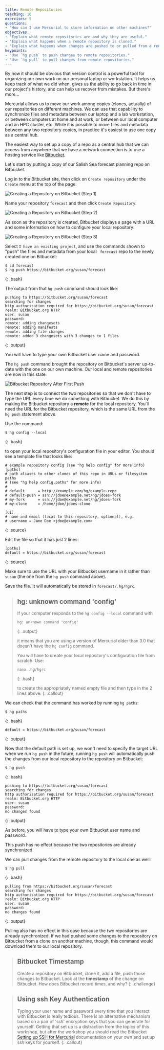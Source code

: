 ```yaml
---
title: Remote Repositories
teaching: 10
exercises: 5
questions:
- "How can I use Mercurial to store information on other machines?"
objectives:
- "Explain what remote repositories are and why they are useful."
- "Explain what happens when a remote repository is cloned."
- "Explain what happens when changes are pushed to or pulled from a remote repository."
keypoints:
- "Use `hg push` to push changes to remote repositories."
- "Use `hg pull` to pull changes from remote repositories."
---
```


By now it should be obvious that version control is a powerful tool for
organizing our own work on our personal laptop or workstation.
It helps us keep track of what we did when,
gives us the ability to go back in time in our project's history,
and can help us recover from mistakes.
But there's more...

Mercurial allows us to move our work among copies
(clones, actually)
of our repositories on different machines.
We can use that capability to synchronize files and metadata between our laptop
and a lab workstation,
or between computers at home and at work,
or between our local computer and an HPC cluster,
etc.
While it is possible to move files and metadata between any two repository copies,
in practice it's easiest to use one copy as a central hub.

The easiest way to set up a copy of a repo as a central hub that we can access
from anywhere that we have a network connection is to use a hosting service like
[Bitbucket](https://bitbucket.org/).

Let's start by putting a copy of our Salish Sea forecast planning repo on Bitbucket.

Log in to the Bitbucket site,
then click on `Create repository` under the `Create` menu at the top of the page:

![Creating a Repository on Bitbucket (Step 1)](../fig/bitbucket-create-repo-01.png)

Name your repository `forecast` and then click `Create Repository`:

![Creating a Repository on Bitbucket (Step 2)](../fig/bitbucket-create-repo-02.png)

As soon as the repository is created,
Bitbucket displays a page with a URL and some information on how to configure
your local repository:

![Creating a Repository on Bitbucket (Step 3)](../fig/bitbucket-create-repo-03.png)

Select `I have an existing project`,
and use the commands shown to "push" the files and metadata from your local `
forecast` repo to the newly created one on Bitbucket:

~~~
$ cd forecast
$ hg push https://bitbucket.org/susan/forecast
~~~
{: .bash}

The output from that `hg push` command should look like:

~~~
pushing to https://bitbucket.org/susan/forecast
searching for changes
http authorization required for https://bitbucket.org/susan/forecast
realm: Bitbucket.org HTTP
user: susan
password:
remote: adding changesets
remote: adding manifests
remote: adding file changes
remote: added 3 changesets with 3 changes to 1 files
~~~
{: .output}

You will have to type your own Bitbucket user name and password.

The `hg push` command brought the repository on Bitbucket's server up-to-date with the one on our own machine.
Our local and remote repositories are now in this state:

![Bitbucket Repository After First Push](../fig/bitbucket-repo-after-first-push.svg)

The next step is to connect the two repositories so that we don't have to type
the URL every time we do something with Bitbucket.
We do this by making the Bitbucket repository a **remote** for the local repository.
You'll need the URL for the Bitbucket repository,
which is the same URL from the `hg push` statement above.

Use the command:

~~~
$ hg config --local
~~~
{: .bash}

to open your local repository's configuration file in your editor.
You should see a template file that looks like:

~~~
# example repository config (see "hg help config" for more info)
[paths]
# path aliases to other clones of this repo in URLs or filesystem paths
# (see "hg help config.paths" for more info)
#
# default      = http://example.com/hg/example-repo
# default-push = ssh://jdoe@example.net/hg/jdoes-fork
# my-fork      = ssh://jdoe@example.net/hg/jdoes-fork
# my-clone     = /home/jdoe/jdoes-clone

[ui]
# name and email (local to this repository, optional), e.g.
# username = Jane Doe <jdoe@example.com>
~~~
{: .source}

Edit the file so that it has just 2 lines:

~~~
[paths]
default = https://bitbucket.org/susan/forecast
~~~
{: .source}

Make sure to use the URL with your Bitbucket username in it rather than `susan`
(the one from the `hg push` command above).

Save the file.
It will automatically be stored in `forecast/.hg/hgrc`.

> ## hg: unknown command 'config'
>
> If your computer responds to the `hg config --local` command with
>
> ~~~
> hg: unknown command 'config'
> ~~~
> {: .output}
>
> it means that you are using a version of Mercurial older than 3.0 that
> doesn't have the `hg config` command.
>
> You will have to create your local repository's configuration file from scratch.
> Use:
>
> ~~~
> nano .hg/hgrc
> ~~~
> {: .bash}
>
> to create the appropriately named empty file and then type in the 2 lines
> above.
{: .callout}

We can check that the command has worked by running `hg paths`:

~~~
$ hg paths
~~~
{: .bash}

~~~
default = https://bitbucket.org/susan/forecast
~~~
{: .output}

Now that the default path is set up, we won't need to specify the
target URL when we run `hg push` in the future; running `hg push`
will automatically push the changes from our local repository
to the repository on Bitbucket:

~~~
$ hg push
~~~
{: .bash}

~~~
pushing to https://bitbucket.org/susan/forecast
searching for changes
http authorization required for https://bitbucket.org/susan/forecast
realm: Bitbucket.org HTTP
user: susan
password:
no changes found
~~~
{: .output}

As before,
you will have to type your own Bitbucket user name and password.

This push has no effect because the two repositories are already synchronized.

We can pull changes from the remote repository to the local one as well:

~~~
$ hg pull
~~~
{: .bash}

~~~
pulling from https://bitbucket.org/susan/forecast
searching for changes
http authorization required for https://bitbucket.org/susan/forecast
realm: Bitbucket.org HTTP
user: susan
password:
no changes found
~~~
{: .output}

Pulling also has no effect in this case because the two repositories are already synchronized.
If we had pushed some changes to the repository on Bitbucket from a clone on another machine,
though,
this command would download them to our local repository.

> ## Bitbucket Timestamp
>
> Create a repository on Bitbucket,
> clone it,
> add a file,
> push those changes to Bitbucket.
> Look at the **timestamp** of the change on Bitbucket.
> How does Bitbucket record times, and why?
{: .challenge}

> ## Using ssh Key Authentication
>
> Typing your user name and password every time that you interact with
> Bitbucket is really tedious.
> There is an alternative mechanism based on a pair of 'ssh' encryption keys
> that you can generate for yourself.
> Getting that set up is a distraction from the topics of this workshop,
> but after the workshop you should read the Bitbucket
> [Setting up SSH for Mercurial](https://confluence.atlassian.com/bitbucket/set-up-an-ssh-key-728138079.html)
> documentation on your own and set up ssh keys for yourself.
{: .callout}
